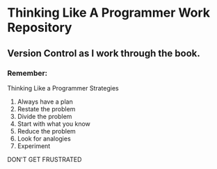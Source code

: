 # Thinking Like A Programmer Work Repository
## Version Control as I work through the book.

### Remember:
Thinking Like a Programmer Strategies

1. Always have a plan
2. Restate the problem
3. Divide the problem
4. Start with what you know
5. Reduce the problem
6. Look for analogies
7. Experiment

DON'T GET FRUSTRATED
